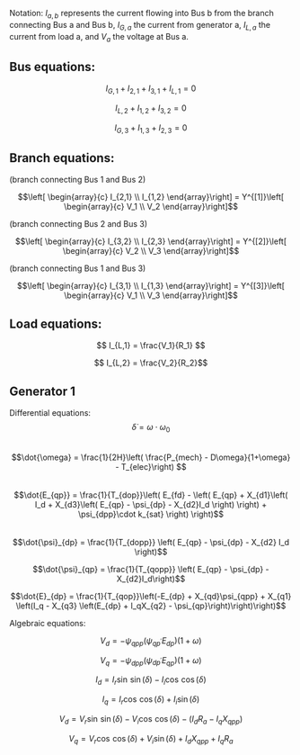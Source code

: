 Notation: $I_{a,b}$ represents the current flowing into Bus b from the branch connecting Bus a and Bus b, $I_{G,a}$ the current from generator a, $I_{L,a}$ the current from load a, and $V_a$ the voltage at Bus a.

## Bus equations:
```math 
I_{G,1}+I_{2,1}+I_{3,1}+I_{L,1} = 0
```
```math
I_{L,2}+I_{1,2}+I_{3,2} = 0
```
```math 
I_{G,3}+I_{1,3}+I_{2,3} = 0
```

## Branch equations:

(branch connecting Bus 1 and Bus 2)
```math
\left[ \begin{array}{c}
        I_{2,1} \\
        I_{1,2}
    \end{array}\right] = 
    Y^{[1]}\left[ \begin{array}{c}
        V_1 \\
        V_2
\end{array}\right]
```

(branch connecting Bus 2 and Bus 3)
```math
\left[ \begin{array}{c}
        I_{3,2} \\
        I_{2,3}
    \end{array}\right] = 
    Y^{[2]}\left[ \begin{array}{c}
        V_2 \\
        V_3
    \end{array}\right]
```

(branch connecting Bus 1 and Bus 3)
```math
\left[ \begin{array}{c}
        I_{3,1} \\
        I_{1,3}
    \end{array}\right] = 
    Y^{[3]}\left[ \begin{array}{c}
        V_1 \\
        V_3
    \end{array}\right]
```

 ## Load equations:
```math
 I_{L,1} = \frac{V_1}{R_1} 
``` 
```math
    I_{L,2} = \frac{V_2}{R_2}
```

## Generator 1
Differential equations: <br>
$$\dot{\delta} = \omega \cdot \omega_0 $$ <br>
$$\dot{\omega} = \frac{1}{2H}\left( \frac{P_{mech} - D\omega}{1+\omega} - T_{elec}\right) $$ <br>
$$\dot{E_{qp}} = \frac{1}{T_{dop}}\left(  E_{fd} - \left( E_{qp} + X_{d1}\left( I_d + X_{d3}\left( E_{qp} - \psi_{dp} - X_{d2}I_d \right)  \right) + \psi_{dpp}\cdot k_{sat} \right) \right)$$ <br>
$$\dot{\psi}_{dp} = \frac{1}{T_{dopp}} \left( E_{qp} - \psi_{dp} - X_{d2} I_d \right)$$
```math
\dot{\psi}_{qp} = \frac{1}{T_{qopp}} \left( E_{qp} - \psi_{dp} - X_{d2}I_d\right)
```
```math
\dot{E}_{dp} = \frac{1}{T_{qop}}\left(-E_{dp} + X_{qd}\psi_{qpp} + X_{q1} \left(I_q - X_{q3} \left(E_{dp} + I_qX_{q2} - \psi_{qp}\right)\right)\right)
```
Algebraic equations:
```math
V_d = -\psi_{qpp}(\psi_{qp^{\prime}}E_{dp})(1+\omega)
```
```math
V_q = -\psi_{dpp}(\psi_{dp^{\prime}}E_{qp})(1+\omega)
```
```math
I_d = I_r\sin\,\sin(\delta) - I_i\cos\,\cos(\delta)
```
```math
I_q = I_r\cos\,\cos(\delta) + I_i\sin(\delta)
```
```math
V_d = V_r\sin\,\sin(\delta) - V_i\cos\,\cos(\delta) - (I_d R_a  -I_q X_{qpp})
```
```math
V_q = V_r\cos\,\cos(\delta) + V_i\sin(\delta) + I_{d}X_{qpp} + I_{q}R_a
```


